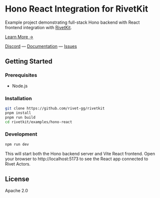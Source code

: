 # Hono React Integration for RivetKit

Example project demonstrating full-stack Hono backend with React frontend integration with [RivetKit](https://rivetkit.org).

[Learn More →](https://github.com/rivet-gg/rivetkit)

[Discord](https://rivet.gg/discord) — [Documentation](https://rivetkit.org) — [Issues](https://github.com/rivet-gg/rivetkit/issues)

## Getting Started

### Prerequisites

- Node.js

### Installation

```sh
git clone https://github.com/rivet-gg/rivetkit
pnpm install
pnpm run build
cd rivetkit/examples/hono-react
```

### Development

```sh
npm run dev
```

This will start both the Hono backend server and Vite React frontend. Open your browser to http://localhost:5173 to see the React app connected to Rivet Actors.

## License

Apache 2.0
